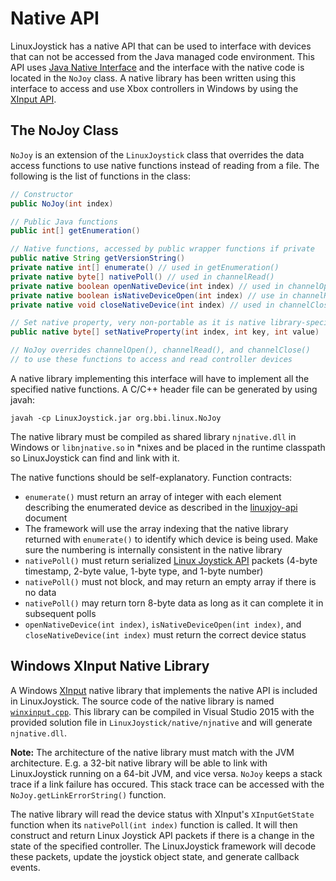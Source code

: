 # Native API

LinuxJoystick has a native API that can be used to interface with devices that can not be accessed from the Java managed code environment. This API uses [Java Native Interface](http://docs.oracle.com/javase/7/docs/technotes/guides/jni/) and the interface with the native code is located in the `NoJoy` class. A native library has been written using this interface to access and use Xbox controllers in Windows by using the [XInput API](https://msdn.microsoft.com/en-us/library/windows/desktop/hh405053(v=vs.85).aspx).

## The NoJoy Class

`NoJoy` is an extension of the `LinuxJoystick` class that overrides the data access functions to use native functions instead of reading from a file. The following is the list of functions in the class:

```java
// Constructor
public NoJoy(int index)

// Public Java functions
public int[] getEnumeration()

// Native functions, accessed by public wrapper functions if private
public native String getVersionString()
private native int[] enumerate() // used in getEnumeration()
private native byte[] nativePoll() // used in channelRead()
private native boolean openNativeDevice(int index) // used in channelOpen()
private native boolean isNativeDeviceOpen(int index) // use in channelRead()
private native void closeNativeDevice(int index) // used in channelClose()

// Set native property, very non-portable as it is native library-specific
public native byte[] setNativeProperty(int index, int key, int value)

// NoJoy overrides channelOpen(), channelRead(), and channelClose()
// to use these functions to access and read controller devices
```

A native library implementing this interface will have to implement all the specified native functions. A C/C++ header file can be generated by using javah:

```
javah -cp LinuxJoystick.jar org.bbi.linux.NoJoy
```

The native library must be compiled as shared library `njnative.dll` in Windows or `libnjnative.so` in *nixes and be placed in the runtime classpath so LinuxJoystick can find and link with it.

The native functions should be self-explanatory. Function contracts:
- `enumerate()` must return an array of integer with each element describing the enumerated device as described in the [linuxjoy-api](linuxjoy-api.md) document
- The framework will use the array indexing that the native library returned with `enumerate()` to identify which device is being used. Make sure the numbering is internally consistent in the native library
- `nativePoll()` must return serialized [Linux Joystick API](https://www.kernel.org/doc/Documentation/input/joystick-api.txt) packets (4-byte timestamp, 2-byte value, 1-byte type, and 1-byte number)
- `nativePoll()` must not block, and may return an empty array if there is no data
- `nativePoll()` may return torn 8-byte data as long as it can complete it in subsequent polls
- `openNativeDevice(int index)`, `isNativeDeviceOpen(int index)`, and `closeNativeDevice(int index)` must return the correct device status

## Windows XInput Native Library

A Windows [XInput](https://msdn.microsoft.com/en-us/library/windows/desktop/hh405053(v=vs.85).aspx) native library that implements the native API is included in LinuxJoystick. The source code of the native library is named [`winxinput.cpp`](LinuxJoystick/native/winxinput.cpp). This library can be compiled in Visual Studio 2015 with the provided solution file in `LinuxJoystick/native/njnative` and will generate `njnative.dll`.

**Note:** The architecture of the native library must match with the JVM architecture. E.g. a 32-bit native library will be able to link with LinuxJoystick running on a 64-bit JVM, and vice versa. `NoJoy` keeps a stack trace if a link failure has occured. This stack trace can be accessed with the `NoJoy.getLinkErrorString()` function.

The native library will read the device status with XInput's `XInputGetState` function when its `nativePoll(int index)` function is called. It will then construct and return Linux Joystick API packets if there is a change in the state of the specified controller. The LinuxJoystick framework will decode these packets, update the joystick object state, and generate callback events.

